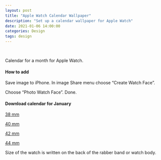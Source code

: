 ```yaml
---
layout: post
title: "Apple Watch Calendar Wallpaper"
description: "Set up a calendar wallpaper for Apple Watch"
date: 2021-01-06 14:00:00
categories: Design
tags: design
---
```


<span class="p900"><img src="/assets/images/lazy.png" alt="Apple Watch Calendar Wallpaper" data-echo="/blog_img/watch.jpg"></span> 

Calendar for a month for Apple Watch.

#### How to add

Save image to iPhone. In image Share menu choose “Create Watch Face”.

Choose “Photo Watch Face”. Done.

#### Download calendar for January

<a href="/files/watch_cal/Jan38mm.png" download>38 mm</a>

<a href="/files/watch_cal/Jan40mm.png" download>40 mm</a>

<a href="/files/watch_cal/Jan42mm.png" download>42 mm</a>

<a href="/files/watch_cal/Jan44mm.png" download>44 mm</a>

Size of the watch is written on the back of the rabber band or watch body.